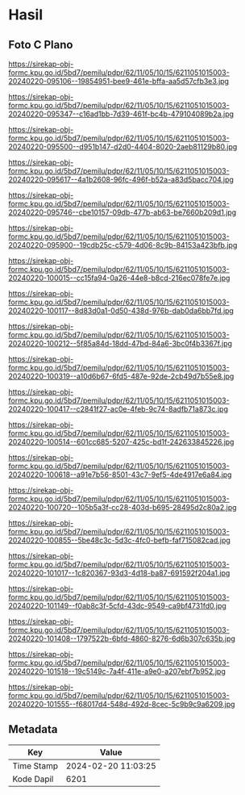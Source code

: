 # Hasil

## Foto C Plano

https://sirekap-obj-formc.kpu.go.id/5bd7/pemilu/pdpr/62/11/05/10/15/6211051015003-20240220-095106--19854951-bee9-461e-bffa-aa5d57cfb3e3.jpg

https://sirekap-obj-formc.kpu.go.id/5bd7/pemilu/pdpr/62/11/05/10/15/6211051015003-20240220-095347--c16ad1bb-7d39-461f-bc4b-479104089b2a.jpg

https://sirekap-obj-formc.kpu.go.id/5bd7/pemilu/pdpr/62/11/05/10/15/6211051015003-20240220-095500--d951b147-d2d0-4404-8020-2aeb81129b80.jpg

https://sirekap-obj-formc.kpu.go.id/5bd7/pemilu/pdpr/62/11/05/10/15/6211051015003-20240220-095617--4a1b2608-96fc-496f-b52a-a83d5bacc704.jpg

https://sirekap-obj-formc.kpu.go.id/5bd7/pemilu/pdpr/62/11/05/10/15/6211051015003-20240220-095746--cbe10157-09db-477b-ab63-be7660b209d1.jpg

https://sirekap-obj-formc.kpu.go.id/5bd7/pemilu/pdpr/62/11/05/10/15/6211051015003-20240220-095900--19cdb25c-c579-4d06-8c9b-84153a423bfb.jpg

https://sirekap-obj-formc.kpu.go.id/5bd7/pemilu/pdpr/62/11/05/10/15/6211051015003-20240220-100015--cc15fa94-0a26-44e8-b8cd-216ec078fe7e.jpg

https://sirekap-obj-formc.kpu.go.id/5bd7/pemilu/pdpr/62/11/05/10/15/6211051015003-20240220-100117--8d83d0a1-0d50-438d-976b-dab0da6bb7fd.jpg

https://sirekap-obj-formc.kpu.go.id/5bd7/pemilu/pdpr/62/11/05/10/15/6211051015003-20240220-100212--5f85a84d-18dd-47bd-84a6-3bc0f4b3367f.jpg

https://sirekap-obj-formc.kpu.go.id/5bd7/pemilu/pdpr/62/11/05/10/15/6211051015003-20240220-100319--a10d6b67-6fd5-487e-92de-2cb49d7b55e8.jpg

https://sirekap-obj-formc.kpu.go.id/5bd7/pemilu/pdpr/62/11/05/10/15/6211051015003-20240220-100417--c2841f27-ac0e-4feb-9c74-8adfb71a873c.jpg

https://sirekap-obj-formc.kpu.go.id/5bd7/pemilu/pdpr/62/11/05/10/15/6211051015003-20240220-100514--601cc685-5207-425c-bd1f-242633845226.jpg

https://sirekap-obj-formc.kpu.go.id/5bd7/pemilu/pdpr/62/11/05/10/15/6211051015003-20240220-100618--a91e7b56-8501-43c7-9ef5-4de4917e6a84.jpg

https://sirekap-obj-formc.kpu.go.id/5bd7/pemilu/pdpr/62/11/05/10/15/6211051015003-20240220-100720--105b5a3f-cc28-403d-b695-28495d2c80a2.jpg

https://sirekap-obj-formc.kpu.go.id/5bd7/pemilu/pdpr/62/11/05/10/15/6211051015003-20240220-100855--5be48c3c-5d3c-4fc0-befb-faf715082cad.jpg

https://sirekap-obj-formc.kpu.go.id/5bd7/pemilu/pdpr/62/11/05/10/15/6211051015003-20240220-101017--1c820367-93d3-4d18-ba87-691592f204a1.jpg

https://sirekap-obj-formc.kpu.go.id/5bd7/pemilu/pdpr/62/11/05/10/15/6211051015003-20240220-101149--f0ab8c3f-5cfd-43dc-9549-ca9bf4731fd0.jpg

https://sirekap-obj-formc.kpu.go.id/5bd7/pemilu/pdpr/62/11/05/10/15/6211051015003-20240220-101408--1797522b-6bfd-4860-8276-6d6b307c635b.jpg

https://sirekap-obj-formc.kpu.go.id/5bd7/pemilu/pdpr/62/11/05/10/15/6211051015003-20240220-101518--19c5149c-7a4f-411e-a9e0-a207ebf7b952.jpg

https://sirekap-obj-formc.kpu.go.id/5bd7/pemilu/pdpr/62/11/05/10/15/6211051015003-20240220-101555--f68017d4-548d-492d-8cec-5c9b9c9a6209.jpg


## Metadata

| Key        | Value               |
| ---------- | ------------------- |
| Time Stamp | 2024-02-20 11:03:25 |
| Kode Dapil | 6201                |



